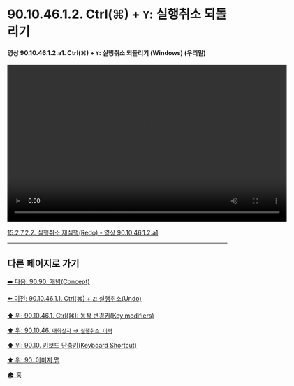 # 90.10.46.1.2. Ctrl(⌘) + `Y`: 실행취소 되돌리기

<a id="90-10-46-01-02-a1"></a>

#### 영상 90.10.46.1.2.a1. Ctrl(⌘) + `Y`: 실행취소 되돌리기 (Windows) (우리말)
<video controls="controls" width="640" height="360" src="https://github.com/wonder13662/gimp/assets/15767104/72eeeb80-80fc-4001-b7f7-1afd50d66a81"></video>

[15.2.7.2.2. 실행취소 재실행(Redo) - 영상 90.10.46.1.2.a1](./15-02-07-02-02-redo.md#90-10-46-01-02-a1)

***

## 다른 페이지로 가기

[➡️ 다음: 90.90. 개념(Concept)](./90-90-00-concept.md)

[⬅️ 이전: 90.10.46.1.1. Ctrl(⌘) + `Z`: 실행취소(Undo)](./90-10-46-01-01-undo.md)

[⬆️ 위: 90.10.46.1. Ctrl(⌘): 동작 변경키(Key modifiers)](./90-10-46-01-00-key_modifier-ctrl.md)

[⬆️ 위: 90.10.46. `대화상자` → `실행취소 이력`](./90-10-46-00-dialog-undo_history.md)

[⬆️ 위: 90.10. 키보드 단축키(Keyboard Shortcut)](./90-10-00-keyboard_shortcut.md)

[⬆️ 위: 90. 이미지 맵](./90-00-image-map.md)

[🏠 홈](./00-home.md)